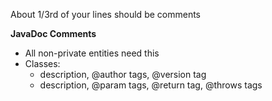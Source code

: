About 1/3rd of your lines should be comments

**JavaDoc Comments**
- All non-private entities need this
- Classes:
	- description, @author tags, @version tag
	- description, @param tags, @return tag, @throws tags

